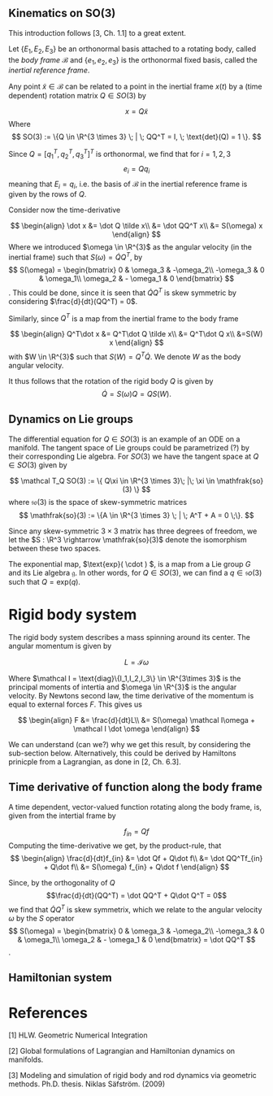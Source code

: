 

## Kinematics on SO(3)

This introduction follows [3, Ch. 1.1] to a great extent.

Let $\{E_1,E_2,E_3 \}$ be an orthonormal basis attached to a  rotating body, called the *body frame* $\mathcal B$ and $\{e_1,e_2,e_3\}$ is the orthonormal fixed basis, called the *inertial reference frame*.

Any point $\tilde x \in \mathcal B$ can be related to a point in the inertial frame $x(t)$ by a (time dependent) rotation matrix $Q \in SO(3)$ by

$$
x = Q\tilde x
$$
Where 
$$
SO(3) := \{Q \in \R^{3 \times 3} \; | \; QQ^T = I, \; \text{det}(Q) = 1 \}.
$$

Since $Q = [q_1^T,q_2^T,q_3^T]^T$ is orthonormal, we find that for $i = 1,2,3$
$$
e_i = Qq_i
$$
meaning that $E_i = q_i$, i.e. the basis of $\mathcal B$ in the inertial reference frame is given by the rows of $Q$.

Consider now the time-derivative

$$
\begin{align}
\dot x &= \dot Q \tilde x\\
&= \dot QQ^T x\\
&= S(\omega) x
 \end{align}
$$
Where we introduced $\omega \in \R^{3}$ as the angular velocity (in the inertial frame) such that $S(\omega) = \dot QQ^T$, by
$$
S(\omega) = \begin{bmatrix}
0 &  \omega_3 & -\omega_2\\
-\omega_3 & 0 & \omega_1\\
\omega_2 & - \omega_1 & 0
\end{bmatrix}
$$.
This could be done, since it is seen that $\dot QQ^T$ is skew symmetric by considering $\frac{d}{dt}(QQ^T) = 0$.

Similarly, since $Q^T$ is a map from the inertial frame to the body frame

$$
\begin{align}
Q^T\dot x &= Q^T\dot Q \tilde x\\
&= Q^T\dot Q x\\
&=S(W) x
 \end{align}
$$
with $W \in \R^{3}$ such that $S(W) = Q^T\dot Q$. We denote $W$ as the body angular velocity.

It thus follows that the rotation of the rigid body $Q$ is given by
$$
\dot Q = S(\omega) Q = QS(W).
$$

## Dynamics on Lie groups

The differential equation for $Q \in SO(3)$ is an example of an ODE on a manifold. The tangent space of Lie groups could be parametrized (?) by their corresponding Lie algebra. For $SO(3)$ we have the tangent space at $Q\in SO(3)$ given by 

$$
\mathcal T_Q SO(3) := \{ Q\xi \in \R^{3 \times 3}\; |\; \xi \in \mathfrak{so}(3) \}
$$
where $\mathfrak{so}(3)$ is the space of skew-symmetric matrices
$$
\mathfrak{so}(3) := \{A \in \R^{3 \times 3} \; | \; A^T + A = 0  \;\}.
$$

Since any skew-symmetric $3 \times 3$ matrix has three degrees of freedom, we let the $S : \R^3 \rightarrow \mathfrak{so}(3)$ denote the isomorphism between these two spaces.

The exponential map, $\text{exp}( \cdot ) $, is a map from a Lie group $G$ and its Lie algebra $\mathfrak g$. In other words, for $Q \in SO(3)$, we can find a $q \in \mathfrak so(3)$ such that $Q = \text{exp}(q)$. 

# Rigid body system

The rigid body system describes a mass spinning around its center. The angular momentum is given by 

$$
L = \mathcal I\omega
$$

Where $\mathcal I = \text{diag}\{I_1,I_2,I_3\} \in \R^{3\times 3}$ is the principal moments of intertia and $\omega \in \R^{3}$ is the angular velocity. By Newtons second law, the time derivative of the momentum is equal to external forces $F$. This gives us

$$
\begin{align}
F &= \frac{d}{dt}L\\
 &= S(\omega) \mathcal I\omega + \mathcal I \dot \omega
 \end{align}
$$

We can understand (can we?) why we get this result, by considering the sub-section below. Alternatively, this could be derived by Hamiltons prinicple from a Lagrangian, as done in [2, Ch. 6.3].

## Time derivative of function along the body frame

A time dependent, vector-valued function rotating along the body frame, is, given from the intertial frame by 

$$
f_{in} = Qf
$$
Computing the time-derivative we get, by the product-rule, that
$$
\begin{align}
\frac{d}{dt}f_{in} &= \dot Qf + Q\dot f\\
&= \dot QQ^Tf_{in} + Q\dot f\\
&= S(\omega) f_{in} + Q\dot f
\end{align}
$$

Since, by the orthogonality of $Q$
$$\frac{d}{dt}(QQ^T) = \dot QQ^T + Q\dot Q^T = 0$$
we find that $\dot QQ^T$ is skew symmetrix, which we relate to the angular velocity $\omega$ by the $S$ operator 
$$
S(\omega) = \begin{bmatrix}
0 &  \omega_3 & -\omega_2\\
-\omega_3 & 0 & \omega_1\\
\omega_2 & - \omega_1 & 0
\end{bmatrix} = \dot QQ^T
$$.

## Hamiltonian system


# References

[1] HLW. Geometric Numerical Integration

[2] Global formulations of Lagrangian and Hamiltonian dynamics on 
manifolds.

[3] Modeling and simulation of rigid body and rod dynamics via geometric methods. Ph.D. thesis. Niklas Säfström. (2009)